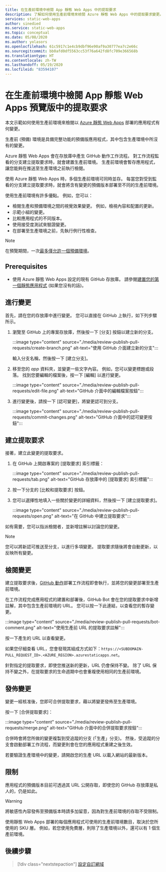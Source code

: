 ```yaml
---
title: 在生產前環境中檢閱 App 靜態 Web Apps 中的提取要求
description: 了解如何使用生產前環境來檢閱 Azure 靜態 Web Apps 中的提取要求變更。
services: static-web-apps
author: sinedied
ms.service: static-web-apps
ms.topic: conceptual
ms.date: 05/08/2020
ms.author: yolasors
ms.openlocfilehash: 61c5917c1e4cb9dbf96e90af9a30777ea7c2e66c
ms.sourcegitcommit: bb0afd0df5563cc53f76a642fd8fc709e366568b
ms.translationtype: HT
ms.contentlocale: zh-TW
ms.lasthandoff: 05/19/2020
ms.locfileid: "83594107"
---
```

# <a name="review-pull-requests-in-pre-production-environments-in-azure-static-web-apps-preview"></a>在生產前環境中檢閱 App 靜態 Web Apps 預覽版中的提取要求

本文示範如何使用生產前環境來檢閱以 [Azure 靜態 Web Apps](overview.md) 部署的應用程式有何變更。

生產前 (預備) 環境是具備完整功能的預備版應用程式，其中包含生產環境中所沒有的變更。

Azure 靜態 Web Apps 會在存放庫中產生 GitHub 動作工作流程。 對工作流程監看的分支建立提取要求時，就會建置生產前環境。 生產前環境會暫存應用程式，讓您能夠在推送至生產環境之前執行檢閱。

使用 Azure 靜態 Web Apps 時，多個生產前環境可同時並存。 每當您對受到監看的分支建立提取要求時，就會將含有變更的預備版本部署至不同的生產前環境。

使用生產前環境有許多優點。 例如，您可以：

- 檢閱生產和預備環境之間的視覺效果變更。 例如，檢視內容和配置的更新。
- 示範小組的變更。
- 比較應用程式的不同版本。
- 使用接受度測試來驗證變更。
- 在部署至生產環境之前，先執行例行性檢查。

> [!NOTE]
> 在預覽期間，一次[最多僅允許一個預備環境](quotas.md)。

## <a name="prerequisites"></a>Prerequisites

- 使用 Azure 靜態 Web Apps 設定的現有 GitHub 存放庫。 請參閱[建置您的第一個靜態應用程式](getting-started.md) (如果您沒有的話)。

## <a name="make-a-change"></a>進行變更

首先，請在您的存放庫中進行變更。 您可以直接在 GitHub 上執行，如下列步驟所示。

1. 瀏覽至 GitHub 上的專案存放庫，然後按一下 [分支] 按鈕以建立新的分支。

    :::image type="content" source="./media/review-publish-pull-requests/create-branch.png" alt-text="使用 GitHub 介面建立新的分支":::

    輸入分支名稱，然後按一下 [建立分支]。

1. 移至您的 _app_ 資料夾，並變更一些文字內容。 例如，您可以變更標題或段落。 找到您要編輯的檔案後，按一下 [編輯] 以進行變更。

    :::image type="content" source="./media/review-publish-pull-requests/edit-file.png" alt-text="GitHub 介面中的編輯檔案按鈕":::

1. 進行變更後，請按一下 [認可變更]，將變更認可到分支。

    :::image type="content" source="./media/review-publish-pull-requests/commit-changes.png" alt-text="GitHub 介面中的認可變更按鈕":::

## <a name="create-a-pull-request"></a>建立提取要求

接著，建立此變更的提取要求。

1. 在 GitHub 上開啟專案的 [提取要求] 索引標籤：

    :::image type="content" source="./media/review-publish-pull-requests/tab.png" alt-text="GitHub 存放庫中的 [提取要求] 索引標籤":::

1. 按一下分支的 [比較和提取要求] 按鈕。

1. 您可以選擇性地填入一些關於變更的詳細資料，然後按一下 [建立提取要求]。

    :::image type="content" source="./media/review-publish-pull-requests/open.png" alt-text="在 GitHub 中建立提取要求":::

如有需要，您可以指派檢閱者，並新增註解以討論您的變更。

> [!NOTE]
> 您可以將新認可推送至分支，以進行多項變更。 提取要求隨後將會自動更新，以反映所有變更。

## <a name="review-changes"></a>檢閱變更

建立提取要求後，[GitHub 動作](https://github.com/features/actions)部署工作流程即會執行，並將您的變更部署至生產前環境。

在工作流程完成應用程式的建置和部署後，GitHub Bot 會在您的提取要求中新增註解，其中包含生產前環境的 URL。 您可以按一下此連結，以查看您的暫存變更。

:::image type="content" source="./media/review-publish-pull-requests/bot-comment.png" alt-text="使用生產前 URL 的提取要求註解":::

按一下產生的 URL 以查看變更。

如果您仔細查看 URL，您會發現其組成方式如下：`https://<SUBDOMAIN-PULL_REQUEST_ID>.<AZURE_REGION>.azurestaticapps.net`。

針對指定的提取要求，即使您推送新的更新，URL 仍會保持不變。 除了 URL 保持不變之外，在提取要求的生命週期中也會重複使用相同的生產前環境。

## <a name="publish-changes"></a>發佈變更

變更一經核准後，您即可合併提取要求，藉以將變更發佈至生產環境。

按一下 [合併提取要求]：

:::image type="content" source="./media/review-publish-pull-requests/merge.png" alt-text="GitHub 介面中的合併提取要求按鈕":::

合併時會將您所做的變更複製到受追蹤的分支 (「生產」分支)。 然後，受追蹤的分支會啟動部署工作流程，而變更則會在您的應用程式重建之後生效。

若要驗證生產環境中的變更，請開啟您的生產 URL 以載入網站的最新版本。

## <a name="limitations"></a>限制

應用程式的預備版本目前可透過其 URL 公開存取，即使您的 GitHub 存放庫是私人的，仍是如此。

> [!WARNING]
> 將敏感性內容發佈至預備版本時請多加留意，因為對生產前環境的存取不受限制。

使用靜態 Web Apps 部署的每個應用程式可使用的生產前環境數目，取決於您所使用的 SKU 層。 例如，若您使用免費層，則除了生產環境以外，還可以有 1 個生產前環境。

## <a name="next-steps"></a>後續步驟

> [!div class="nextstepaction"]
> [設定自訂網域](custom-domain.md)
